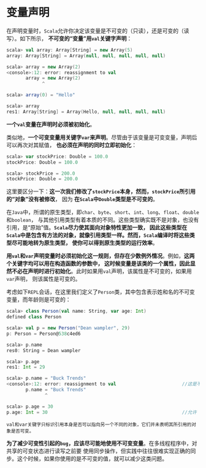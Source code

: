 变量声明
====================================================================
在声明变量时，`Scala`允许你决定该变量是不可变的（只读），还是可变的（读写）。如下所示，
**不可变的“变量”用`val`关键字声明**：
```scala
scala> val array: Array[String] = new Array(5)
array: Array[String] = Array(null, null, null, null, null)

scala> array = new Array(2)
<console>:12: error: reassignment to val
       array = new Array(2)
             ^

scala> array(0) = "Hello"

scala> array
res1: Array[String] = Array(Hello, null, null, null, null)
```
**一个`val`变量在声明时必须被初始化**。

类似地，**一个可变变量用关键字`var`来声明**。尽管由于该变量是可变变量，声明后可以再次对其赋值，
**也必须在声明的同时立即初始化**：
```scala
scala> var stockPrice: Double = 100.0
stockPrice: Double = 100.0

scala> stockPrice = 200.0
stockPrice: Double = 200.0
```
这里要区分一下：**这一次我们修改了`stockPrice`本身，然而，`stockPrice`所引用的“对象”没有被修改**，
因为 **在`Scala`中`Double`类型是不可变的**。

在`Java`中，所谓的原生类型，即`char`、`byte`、`short`、`int`、`long`、`float`、`double`和`boolean`，
与其他引用类型有着本质的不同。这些类型确实既不是对象，也没有引用，是“原始”值。**`Scala`尽力使其面向对象特性更加一致，
因此这些类型在`Scala`中是包含有方法的对象，就像引用类型一样。然而，`Scala`编译时将这些类型尽可能地转为原生类型，
使你可以得到原生类型的运行效率**。

**用`val`和`var`声明变量时必须初始化这一规则，但存在少数例外情况**。例如，**这两个关键字均可以用在构造函数的参数中，
这时候变量是该类的一个属性，因此显然不必在声明时进行初始化**。此时如果用`val`声明，该属性是不可变的，如果用`var`声明，
则该属性是可变的。

考虑如下`REPL`会话，在这里我们定义了`Person`类，其中包含表示姓和名的不可变变量，而年龄则是可变的：
```scala
scala> class Person(val name: String, var age: Int)
defined class Person

scala> val p = new Person("Dean wampler", 29)
p: Person = Person@538c4ed6

scala> p.name
res0: String = Dean wampler

scala> p.age
res1: Int = 29

scala> p.name = "Buck Trends"
<console>:12: error: reassignment to val                        //这是不允许的
       p.name = "Buck Trends"
              ^

scala> p.age = 30
p.age: Int = 30                                                 //允许
```
```
val和var关键字只标识引用本身是否可以指向另一个不同的对象，它们并未表明其所引用的对象是否可变。
```
**为了减少可变性引起的`bug`，应该尽可能地使用不可变变量**。在多线程程序中，对共享的可变状态进行读写之前要
使用同步操作，但实践中往往很难实现正确的同步。这个时候，如果你使用的是不可变的值，就可以减少这类问题。

